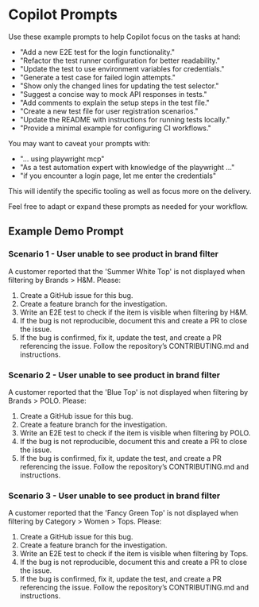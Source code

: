 # Copilot Prompts

Use these example prompts to help Copilot focus on the tasks at hand:

- "Add a new E2E test for the login functionality."
- "Refactor the test runner configuration for better readability."
- "Update the test to use environment variables for credentials."
- "Generate a test case for failed login attempts."
- "Show only the changed lines for updating the test selector."
- "Suggest a concise way to mock API responses in tests."
- "Add comments to explain the setup steps in the test file."
- "Create a new test file for user registration scenarios."
- "Update the README with instructions for running tests locally."
- "Provide a minimal example for configuring CI workflows."

You may want to caveat your prompts with:

- "... using playwright mcp"
- "As a test automation expert with knowledge of the playwright ..."
- "if you encounter a login page, let me enter the credentials"

This will identify the specific tooling as well as focus more on the delivery.

Feel free to adapt or expand these prompts as needed for your workflow.

## Example Demo Prompt

### Scenario 1 - User unable to see product in brand filter

A customer reported that the 'Summer White Top' is not displayed when filtering by Brands > H&M.
Please:

1. Create a GitHub issue for this bug.
2. Create a feature branch for the investigation.
3. Write an E2E test to check if the item is visible when filtering by H&M.
4. If the bug is not reproducible, document this and create a PR to close the issue.
5. If the bug is confirmed, fix it, update the test, and create a PR referencing the issue. Follow the repository’s CONTRIBUTING.md and instructions.

### Scenario 2 - User unable to see product in brand filter

A customer reported that the 'Blue Top' is not displayed when filtering by Brands > POLO.
Please:

1. Create a GitHub issue for this bug.
2. Create a feature branch for the investigation.
3. Write an E2E test to check if the item is visible when filtering by POLO.
4. If the bug is not reproducible, document this and create a PR to close the issue.
5. If the bug is confirmed, fix it, update the test, and create a PR referencing the issue. Follow the repository’s CONTRIBUTING.md and instructions.

### Scenario 3 - User unable to see product in brand filter

A customer reported that the 'Fancy Green Top' is not displayed when filtering by Category > Women > Tops.
Please:

1. Create a GitHub issue for this bug.
2. Create a feature branch for the investigation.
3. Write an E2E test to check if the item is visible when filtering by Tops.
4. If the bug is not reproducible, document this and create a PR to close the issue.
5. If the bug is confirmed, fix it, update the test, and create a PR referencing the issue. Follow the repository’s CONTRIBUTING.md and instructions.